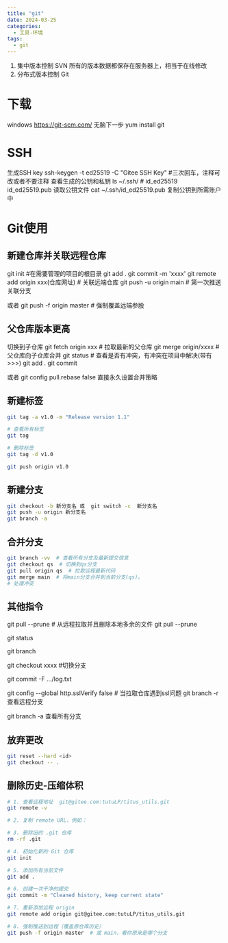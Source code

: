 ```yaml
---
title: "git"
date: 2024-03-25
categories:
  - 工具-环境
tags:
  - git 
---
```


1. 集中版本控制 SVN   所有的版本数据都保存在服务器上，相当于在线修改
2. 分布式版本控制 Git

# 下载

windows  https://git-scm.com/  无脑下一步
yum install git

# SSH

生成SSH key
ssh-keygen -t ed25519 -C "Gitee SSH Key"   #三次回车，注释可改或者不要注释
查看生成的公钥和私钥
ls ~/.ssh/ # id_ed25519  id_ed25519.pub
读取公钥文件
cat ~/.ssh/id_ed25519.pub
复制公钥到所需账户中

# Git使用

## 新建仓库并关联远程仓库

git init #在需要管理的项目的根目录
git add .
git commit -m 'xxxx'
git remote add origin xxx(仓库网址)  # 关联远端仓库
git push -u origin main   # 第一次推送关联分支

或者
git push -f origin master  # 强制覆盖远端参股

## 父仓库版本更高

切换到子仓库
git fetch origin xxx # 拉取最新的父仓库
git merge origin/xxxx # 父仓库向子仓库合并
git status # 查看是否有冲突，有冲突在项目中解决(带有>>>)
git add .
git commit

或者 git config pull.rebase false 直接永久设置合并策略

## 新建标签

```bash
git tag -a v1.0 -m "Release version 1.1"

# 查看所有标签
git tag

# 删除标签
git tag -d v1.0

git push origin v1.0
```

## 新建分支

~~~sh
git checkout -b 新分支名 或  git switch -c  新分支名
git push -u origin 新分支名
git branch -a
~~~

## 合并分支

```sh
git branch -vv  # 查看所有分支及最新提交信息
git checkout qs  # 切换到qs分支
git pull origin qs  # 拉取远程最新代码
git merge main  # 将main分支合并到当前分支(qs)。
# 处理冲突
```



## 其他指令

git pull --prune # 从远程拉取并且删除本地多余的文件 git pull --prune

git status

git branch

git checkout xxxx #切换分支

git commit -F .../log.txt

git config --global http.sslVerify false # 当拉取仓库遇到ssl问题
git branch -r 查看远程分支

git branch -a 查看所有分支

## 放弃更改

```sh
git reset --hard <id>
git checkout -- .
```

## 删除历史-压缩体积

```sh
# 1. 查看远程地址  git@gitee.com:tutuLP/titus_utils.git
git remote -v

# 2. 复制 remote URL，例如：

# 3. 删除旧的 .git 仓库
rm -rf .git

# 4. 初始化新的 Git 仓库
git init

# 5. 添加所有当前文件
git add .

# 6. 创建一次干净的提交
git commit -m "Cleaned history, keep current state"

# 7. 重新添加远程 origin
git remote add origin git@gitee.com:tutuLP/titus_utils.git

# 8. 强制推送到远程（覆盖原仓库历史）
git push -f origin master  # 或 main，看你原来是哪个分支

```

